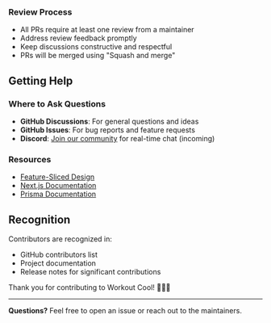 ### Review Process

- All PRs require at least one review from a maintainer
- Address review feedback promptly
- Keep discussions constructive and respectful
- PRs will be merged using "Squash and merge"

## Getting Help

### Where to Ask Questions

- **GitHub Discussions**: For general questions and ideas
- **GitHub Issues**: For bug reports and feature requests
- **Discord**: [Join our community](https://discord.gg/workout-cool) for real-time chat (incoming)

### Resources

- [Feature-Sliced Design](https://feature-sliced.design/)
- [Next.js Documentation](https://nextjs.org/docs)
- [Prisma Documentation](https://www.prisma.io/docs/)

## Recognition

Contributors are recognized in:

- GitHub contributors list
- Project documentation
- Release notes for significant contributions

Thank you for contributing to Workout Cool! 🏋️‍♂️💪

---

**Questions?** Feel free to open an issue or reach out to the maintainers.

